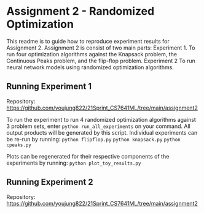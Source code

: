 # Assignment 2 - Randomized Optimization
This readme is to guide how to reproduce experiment results for Assignment 2.
Assignment 2 is consist of two main parts:
Experiment 1. To run four optimization algorithms against the Knapsack problem, the Continuous Peaks problem, and the flip-flop problem.
Experiment 2 To run neural network models using randomized optimization algorithms. 

## Running Experiment 1
Repository: https://github.com/youjung822/21Sprint_CS7641ML/tree/main/assignment2

To run the experiment to run 4 randomized optimization algorithms against 3 problem sets, enter `python run_all_experiments` on your command. All output products will be generated by this script.
Individual experiments can be re-run by running:
`python flipflop.py`
`python knapsack.py`
`python cpeaks.py`

Plots can be regenerated for their respective components of the experiments by running:
`python plot_toy_results.py`

## Running Experiment 2
Repository: https://github.com/youjung822/21Sprint_CS7641ML/tree/main/assignment2